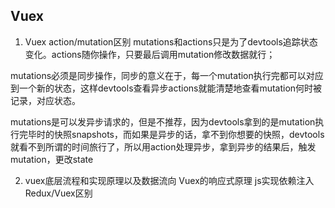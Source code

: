 ## Vuex
1. Vuex action/mutation区别
mutations和actions只是为了devtools追踪状态变化。actions随你操作，只要最后调用mutation修改数据就行；

mutations必须是同步操作，同步的意义在于，每一个mutation执行完都可以对应到一个新的状态，这样devtools查看异步actions就能清楚地查看mutation何时被记录，对应状态。

mutations是可以发异步请求的，但是不推荐，因为devtools拿到的是mutation执行完毕时的快照snapshots，而如果是异步的话，拿不到你想要的快照，devtools就看不到所谓的时间旅行了，所以用action处理异步，拿到异步的结果后，触发mutation，更改state

2. vuex底层流程和实现原理以及数据流向
Vuex的响应式原理
js实现依赖注入
Redux/Vuex区别